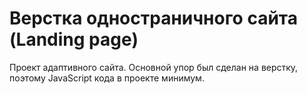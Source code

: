 # Верстка одностраничного сайта (Landing page)

Проект адаптивного сайта. Основной упор был сделан на верстку, поэтому JavaScript кода в проекте минимум.
